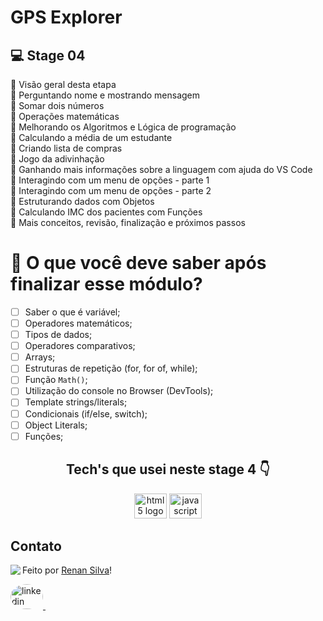 # GPS Explorer

## 💻 Stage 04

🚀 Visão geral desta etapa </br>
🚀 Perguntando nome e mostrando mensagem </br>
🚀 Somar dois números </br>
🚀 Operações matemáticas </br>
🚀 Melhorando os Algoritmos e Lógica de programação </br>
🚀 Calculando a média de um estudante </br>
🚀 Criando lista de compras </br>
🚀 Jogo da adivinhação </br>
🚀 Ganhando mais informações sobre a linguagem com ajuda do VS Code </br>
🚀 Interagindo com um menu de opções - parte 1 </br>
🚀 Interagindo com um menu de opções - parte 2 </br>
🚀 Estruturando dados com Objetos </br>
🚀 Calculando IMC dos pacientes com Funções </br>
🚀 Mais conceitos, revisão, finalização e próximos passos </br>

# 🤔 O que você deve saber após finalizar esse módulo?

- [ ] Saber o que é variável;
- [ ] Operadores matemáticos;
- [ ] Tipos de dados;
- [ ] Operadores comparativos;
- [ ] Arrays;
- [ ] Estruturas de repetição (for, for of, while);
- [ ] Função `Math()`;
- [ ] Utilização do console no Browser (DevTools);
- [ ] Template strings/literals;
- [ ] Condicionais (if/else, switch);
- [ ] Object Literals;
- [ ] Funções;

<h2 align="center">Tech's que usei neste stage 4 👇</h2>

<div align="center">

  <img src="https://cdn.jsdelivr.net/gh/devicons/devicon/icons/html5/html5-original.svg" height="40" width="52" alt="html5 logo"  />
  <img src="https://cdn.jsdelivr.net/gh/devicons/devicon/icons/javascript/javascript-original.svg" height="40" width="52" alt="javascript logo"  />
 
</div>

## Contato

<img align="left" src="https://avatars.githubusercontent.com/renyzeraa?size=100">

Feito por [Renan Silva](https://github.com/renyzeraa)!

<a href="https://www.linkedin.com/in/renan-silva-307733224/" target="_blank">
    <img style="border-radius:50%;" src="https://raw.githubusercontent.com/maurodesouza/profile-readme-generator/master/src/assets/icons/social/linkedin/default.svg" width="52" height="40" alt="linkedin logo"  />
  </a>&nbsp;

<br clear="left"/>

